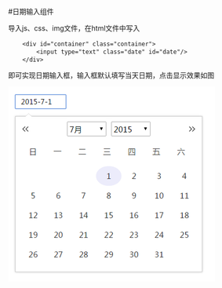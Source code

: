 #日期输入组件

导入js、css、img文件，在html文件中写入

		<div id="container" class="container">
			<input type="text" class="date" id="date"/>
		</div>

即可实现日期输入框，输入框默认填写当天日期，点击显示效果如图

<img src="calendar.png"/>
